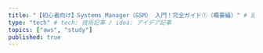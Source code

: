 ```yaml
---
title: "【初心者向け】Systems Manager（SSM） 入門！完全ガイド①（概要編）" # 記事のタイトル
type: "tech" # tech: 技術記事 / idea: アイデア記事
topics: ["aws", "study"]
published: true
---
```


